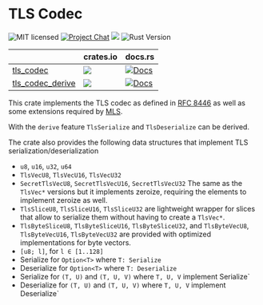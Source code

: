 # TLS Codec

![MIT licensed][license-image]
[![Project Chat][chat-image]][chat-link]
[![][tls_codec-ci]][tls_codec-ci-link]
![Rust Version][rustc-image]

|                                        | crates.io                                      | docs.rs                                                      |
| -------------------------------------- | ---------------------------------------------- | ------------------------------------------------------------ |
| [tls_codec](./tls_codec)               | [![][tls_codec]][tls_codec-link]               | [![Docs][tls_codec_docs]][tls_codec_docs-link]               |
| [tls_codec_derive](./tls_codec_derive) | [![][tls_codec_derive]][tls_codec_derive-link] | [![Docs][tls_codec_derive_docs]][tls_codec_derive_docs-link] |

This crate implements the TLS codec as defined in [RFC 8446]
as well as some extensions required by [MLS].

With the `derive` feature `TlsSerialize` and `TlsDeserialize` can be
derived.

The crate also provides the following data structures that implement TLS
serialization/deserialization

- `u8`, `u16`, `u32`, `u64`
- `TlsVecU8`, `TlsVecU16`, `TlsVecU32`
- `SecretTlsVecU8`, `SecretTlsVecU16`, `SecretTlsVecU32`
  The same as the `TlsVec*` versions but it implements zeroize, requiring
  the elements to implement zeroize as well.
- `TlsSliceU8`, `TlsSliceU16`, `TlsSliceU32` are lightweight wrapper for slices
  that allow to serialize them without having to create a `TlsVec*`.
- `TlsByteSliceU8`, `TlsByteSliceU16`, `TlsByteSliceU32`, and
  `TlsByteVecU8`, `TlsByteVecU16`, `TlsByteVecU32`
  are provided with optimized implementations for byte vectors.
- `[u8; l]`, for `l ∈ [1..128]`
- Serialize for `Option<T>` where `T: Serialize`
- Deserialize for `Option<T>` where `T: Deserialize`
- Serialize for `(T, U)` and `(T, U, V)` where `T, U, V` implement Serialize`
- Deserialize for `(T, U)` and `(T, U, V)` where `T, U, V` implement Deserialize`

[rfc 8446]: https://tools.ietf.org/html/rfc8446
[mls]: https://messaginglayersecurity.rocks/mls-protocol/draft-ietf-mls-protocol.html
[chat-image]: https://img.shields.io/badge/zulip-join_chat-blue.svg?style=for-the-badge
[chat-link]: https://rustcrypto.zulipchat.com/#narrow/stream/300570-formats
[license-image]: https://img.shields.io/badge/license-Apache2.0-blue.svg?style=for-the-badge
[tls_codec-ci]: https://img.shields.io/github/workflow/status/RustCrypto/formats/tls_codec?style=for-the-badge
[tls_codec-ci-link]: https://github.com/RustCrypto/formats/actions/workflows/tls_codec.yml
[tls_codec]: https://img.shields.io/crates/v/tls_codec?style=for-the-badge
[tls_codec-link]: https://crates.io/crates/tls_codec
[tls_codec_docs]: https://img.shields.io/docsrs/tls_codec/latest?style=for-the-badge
[tls_codec_docs-link]: https://docs.rs/tls_codec/
[tls_codec_derive]: https://img.shields.io/crates/v/tls_codec_derive?style=for-the-badge
[tls_codec_derive-link]: https://crates.io/crates/tls_codec_derive
[tls_codec_derive_docs]: https://img.shields.io/docsrs/tls_codec_derive/latest?style=for-the-badge
[tls_codec_derive_docs-link]: https://docs.rs/tls_codec_derive/
[rustc-image]: https://img.shields.io/badge/rustc-1.55+-blue.svg?style=for-the-badge
